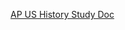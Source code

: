 [AP US History Study Doc](https://docs.google.com/document/d/1m0frIR8PAFeEx9EChqmc78jnE2tO7RfTrFRoPAAYMkw/edit?usp=sharing)